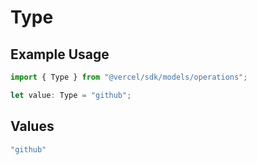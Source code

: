 # Type

## Example Usage

```typescript
import { Type } from "@vercel/sdk/models/operations";

let value: Type = "github";
```

## Values

```typescript
"github"
```